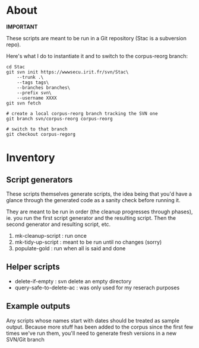 # About

**IMPORTANT**

These scripts are meant to be run in a Git repository (Stac is a
subversion repo).

Here's what I do to instantiate it and to switch to the
corpus-reorg branch:

    cd Stac
    git svn init https://wwwsecu.irit.fr/svn/Stac\
        --trunk .\
        --tags tags\
        --branches branches\
        --prefix svn\
        --username XXXX
    git svn fetch

    # create a local corpus-reorg branch tracking the SVN one
    git branch svn/corpus-reorg corpus-reorg

    # switch to that branch
    git checkout corpus-regorg

# Inventory

## Script generators

These scripts themselves generate scripts, the idea being that you'd
have a glance through the generated code as a sanity check before
running it.

They are meant to be run in order (the cleanup progresses through
phases), ie. you run the first script generator and the resulting
script.  Then the second generator and resulting script, etc.

1. mk-cleanup-script : run once
2. mk-tidy-up-script : meant to be run until no changes (sorry)
3. populate-gold     : run when all is said and done

## Helper scripts

* delete-if-empty : svn delete an empty directory
* query-safe-to-delete-ac : was only used for my reserach purposes

## Example outputs

Any scripts whose names start with dates should be treated as sample
output. Because more stuff has been added to the corpus since the
first few times we've run them, you'll need to generate fresh versions
in a new SVN/Git branch
